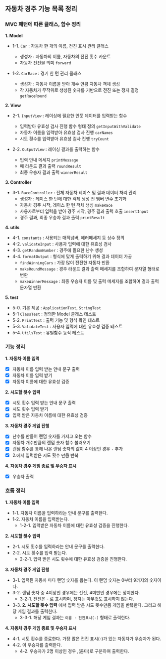 ## 자동차 경주 기능 목록 정리

### MVC 패턴에 따른 클래스, 함수 정리


**1. Model**

- 1-1. `Car` : 자동차 한 개의 이름, 전진 표시 관리 클래스 
  - 생성자 : 자동차의 이름, 자동차의 전진 횟수 카운트
  - 자동차 전진을 의미 `forward`

- 1-2. `CarRace` : 경기 한 턴 관리 클래스
  - 생성자 : 자동차 이름을 받아 개수 만큼 자동차 객체 생성
  - 각 자동차가 무작위로 생성된 숫자를 기반으로 전진 또는 정지 결정 `getRaceRound`

**2. View**

- 2-1. `InputView` : 레이싱에 필요한 인풋 데이터를 입력받는 함수
  - 입력받아 유효성 검사 진행 함수 형태 정의 `getInputWithValidate`
  - 자동차 이름을 입력받아 유효성 검사 진행 `carNames`
  - 시도 횟수를 입력받아 유효성 검사 진행 `tryCount`

- 2-2. `OutputView` : 레이싱 결과를 출력하는 함수
  - 입력 안내 메세지 `printMessage`
  - 매 라운드 결과 출력 `roundResult`
  - 최종 우승자 결과 출력 `winnerResult`

**3. Controller**

- 3-1. `RaceController` : 전체 자동차 레이스 및 결과 데이터 처리 관리
  - 생성자 : 레이스 한 턴에 대한 객체 생성 전 멤버 변수 초기화
  - 자동차 경주 시작, 레이스 한 턴 객체 생성 `makeRace`
  - 사용자로부터 입력을 받아 경주 시작, 경주 결과 출력 호출 `insertInput`
  - 경주 결과, 최종 우승자 결과 출력 `printResult`

**4. utils**

- 4-1. `constants` : 사용되는 매직넘버, 에러메세지 등 상수 정의
- 4-2. `validateInput` : 사용자 입력에 대한 유효성 검사
- 4-3. `getRandomNumber` : 경주에 필요한 난수 생성
- 4-4. `formatOutput` : 형식에 맞게 출력하기 위해 결과 데이터 가공
  - `findWinningCars` : 가장 많이 전진한 자동차 반환
  - `makeRoundMessage` : 경주 라운드 결과 출력 메세지를 조합하여 문자열 형태로 변환
  - `makeWinnerMessage` : 최종 우승자 이름 및 출력 메세지를 조합하여 결과 출력 문자열 반환

**5. test**

- 5-0. 기본 제공 : `ApplicationTest`, `StringTest`
- 5-1 `ClassTest` : 정의한 Model 클래스 테스트
- 5-2. `PrintTest` : 출력 기능 및 형식 확인 테스트
- 5-3. `ValidateTest` : 사용자 입력에 대한 유효성 검증 테스트
- 5-4. `UtilsTest` : 유틸함수 동작 테스트



### 기능 정리

**1. 자동차 이름 입력**

- [x] 자동차 이름 입력 받는 안내 문구 출력
- [x] 자동차 이름 입력 받기
- [x] 자동차 이름에 대한 유효성 검증

**2. 시도할 쵯수 입력**

- [x] 시도 횟수 입력 받는 안내 문구 출력
- [x] 시도 횟수 입력 받기
- [x] 입력 받은 자동차 이름에 대한 유효성 검증 

**3. 자동차 경주 게임 진행**

- [x] 난수를 만들어 랜덤 숫자를 가지고 오는 함수
- [x] 자동차 개수만큼의 랜덤 숫자 함수 불러오기
- [x] 랜덤 함수를 통해 나온 랜덤 숫자의 값이 4 이상인 경우 `-` 추가
- [x] 2.에서 입력받은 시도 횟수 만큼 반복

**4. 자동차 경주 게임 종료 및 우승자 표시**

- [x] 우승자 출력


### 흐름 정리

**1. 자동차 이름 입력**

- 1-1. 자동차 이름을 입력하라는 안내 문구를 출력한다.
- 1-2. 자동차 이름을 입력받는다.
  - 1-2-1. 입력받은 자동차 이름에 대한 유효성 검증을 진행한다.

**2. 시도할 쵯수 입력**

- 2-1. 시도 횟수를 입력하라는 안내 문구를 출력한다.
- 2-2. 시도 횟수를 입력 받는다.
  - 2-2-1. 입력 받은 시도 횟수에 대한 유효성 검증을 진행한다.

**3. 자동차 경주 게임 진행**

- 3-1. 입력된 자동차 마다 랜덤 숫자를 뽑는다. 이 랜덤 숫자는 0부터 9까지의 숫자이다.
- 3-2. 랜덤 숫자 중 4이상인 경우에는 전진, 4미만인 경우에는 정지한다.
    - 3-2-1. 전진은 - 로 표시하며, 정지는 아무것도 표시하지 않는다.
- 3-3. **2. 시도할 횟수 입력** 에서 입력 받은 시도 횟수만큼 게임을 반복한다. 그리고 해당 게임 결과를 출력한다. 
    - 3-3-1. 해당 게임 결과는 `이름 : 전진표시(-)` 형태로 출력한다.

**4. 자동차 경주 게임 종료 및 우승자 표시**
- 4-1. 시도 횟수를 종료한다. 가장 많은 전진 표시(-)가 있는 자동차가 우승자가 된다.
- 4-2. 이 우승자를 출력한다.
    - 4-2. 우승자가 2명 이상인 경우 ,(콤마)로 구분하여 출력한다.